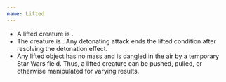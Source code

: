 ```yaml
---
name: Lifted
---
```

* A lifted creature is <me-condition id="restrained"/>.
* The creature is <me-condition id="primed" sub="force"/>. Any detonating attack ends the lifted condition after resolving the
detonation effect.
* Any lifted object has no mass and is dangled in the air by a temporary Star Wars field. Thus, a lifted creature can be
pushed, pulled, or otherwise manipulated for varying results.
